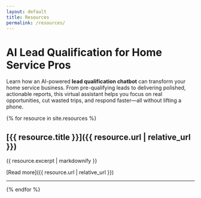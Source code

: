 ```yaml
---
layout: default
title: Resources
permalink: /resources/
---
```


# AI Lead Qualification for Home Service Pros

Learn how an AI-powered **lead qualification chatbot** can transform your home service business. From pre-qualifying leads to delivering polished, actionable reports, this virtual assistant helps you focus on real opportunities, cut wasted trips, and respond faster—all without lifting a phone.

{% for resource in site.resources %}
## [{{ resource.title }}]({{ resource.url | relative_url }})

{{ resource.excerpt | markdownify }}

[Read more]({{ resource.url | relative_url }})

---
{% endfor %}
